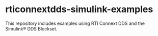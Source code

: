 # rticonnextdds-simulink-examples
This repository includes examples using RTI Connext DDS and the Simulink® DDS Blockset.
